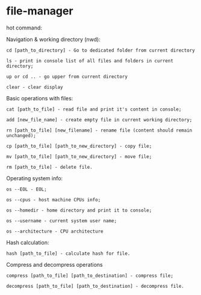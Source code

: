 # file-manager

hot command:

Navigation & working directory (nwd):

    cd [path_to_directory] - Go to dedicated folder from current directory 

    ls - print in console list of all files and folders in current directory;

    up or cd .. - go upper from current directory
    
    clear - clear display

Basic operations with files:

    cat [path_to_file] - read file and print it's content in console;

    add [new_file_name] - create empty file in current working directory;

    rn [path_to_file] [new_filename] - rename file (content should remain unchanged);

    cp [path_to_file] [path_to_new_directory] - copy file;

    mv [path_to_file] [path_to_new_directory] - move file;

    rm [path_to_file] - delete file.

Operating system info:

    os --EOL - EOL;

    os --cpus - host machine CPUs info;

    os --homedir - home directory and print it to console;

    os --username - current system user name;

    os --architecture - CPU architecture

Hash calculation:

    hash [path_to_file] - calculate hash for file.

Compress and decompress operations

    compress [path_to_file] [path_to_destination] - compress file;

    decompress [path_to_file] [path_to_destination] - decompress file.


